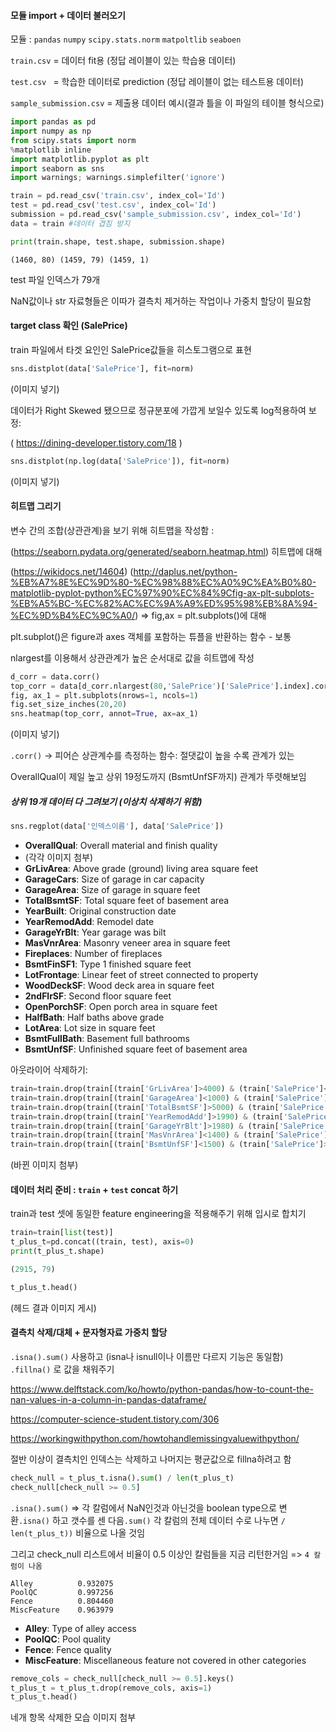 #### 모듈 import + 데이터 불러오기

모듈 :  `pandas`  `numpy`  `scipy.stats.norm`  `matpoltlib`  `seaboen`

`train.csv`  = 데이터 fit용 (정답 레이블이 있는 학습용 데이터)

`test.csv `  = 학습한 데이터로 prediction (정답 레이블이 없는 테스트용 데이터)

`sample_submission.csv`  = 제출용 데이터 예시(결과 틀을 이 파일의 테이블 형식으로)

```python
import pandas as pd
import numpy as np
from scipy.stats import norm
%matplotlib inline
import matplotlib.pyplot as plt
import seaborn as sns
import warnings; warnings.simplefilter('ignore')

train = pd.read_csv('train.csv', index_col='Id')
test = pd.read_csv('test.csv', index_col='Id')
submission = pd.read_csv('sample_submission.csv', index_col='Id')
data = train #데이터 겹침 방지
```

```python
print(train.shape, test.shape, submission.shape)
```

```결과
(1460, 80) (1459, 79) (1459, 1)
```

test 파일 인덱스가 79개

NaN값이나 str 자료형들은 이따가 결측치 제거하는 작업이나 가중치 할당이 필요함





#### target class 확인 (SalePrice) 

train 파일에서 타겟 요인인 SalePrice값들을 히스토그램으로 표현

```python
sns.distplot(data['SalePrice'], fit=norm)
```

(이미지 넣기)

데이터가 Right Skewed 됐으므로 정규분포에 가깝게 보일수 있도록 log적용하여 보정:

( https://dining-developer.tistory.com/18 ) 

```python
sns.distplot(np.log(data['SalePrice']), fit=norm)
```

(이미지 넣기)





#### 히트맵 그리기

변수 간의 조합(상관관계)을 보기 위해 히트맵을 작성함 :

(https://seaborn.pydata.org/generated/seaborn.heatmap.html) 히트맵에 대해

(https://wikidocs.net/14604) (http://daplus.net/python-%EB%A7%8E%EC%9D%80-%EC%98%88%EC%A0%9C%EA%B0%80-matplotlib-pyplot-python%EC%97%90%EC%84%9Cfig-ax-plt-subplots-%EB%A5%BC-%EC%82%AC%EC%9A%A9%ED%95%98%EB%8A%94-%EC%9D%B4%EC%9C%A0/) => fig,ax = plt.subplots()에 대해

plt.subplot()은 figure과 axes 객체를 포함하는 튜플을 반환하는 함수 - 보통 

nlargest를 이용해서 상관관계가 높은 순서대로 값을 히트맵에 작성

``` python
d_corr = data.corr()
top_corr = data[d_corr.nlargest(80,'SalePrice')['SalePrice'].index].corr()
fig, ax_1 = plt.subplots(nrows=1, ncols=1)
fig.set_size_inches(20,20)
sns.heatmap(top_corr, annot=True, ax=ax_1)
```

(이미지 넣기)



`.corr()` -> 피어슨 상관계수를 측정하는 함수: 절댓값이 높을 수록 관계가 있는

OverallQual이 제일 높고 상위 19정도까지 (BsmtUnfSF까지) 관계가 뚜렷해보임

##### 상위 19개 데이터 다 그려보기 (이상치 삭제하기 위함)

```python 
sns.regplot(data['인덱스이름'], data['SalePrice'])
```

- **OverallQual**: Overall material and finish quality
- (각각 이미지 첨부)
- **GrLivArea**: Above grade (ground) living area square feet
- **GarageCars**: Size of garage in car capacity
- **GarageArea**: Size of garage in square feet
- **TotalBsmtSF**: Total square feet of basement area
- **YearBuilt**: Original construction date
- **YearRemodAdd**: Remodel date
- **GarageYrBlt**: Year garage was bilt
- **MasVnrArea**: Masonry veneer area in square feet
- **Fireplaces**: Number of fireplaces
- **BsmtFinSF1**: Type 1 finished square feet
- **LotFrontage**: Linear feet of street connected to property
- **WoodDeckSF**: Wood deck area in square feet
- **2ndFlrSF**: Second floor square feet
- **OpenPorchSF**: Open porch area in square feet
- **HalfBath**: Half baths above grade
- **LotArea**: Lot size in square feet
- **BsmtFullBath**: Basement full bathrooms
- **BsmtUnfSF**: Unfinished square feet of basement area



아웃라이어 삭제하기:

```python
train=train.drop(train[(train['GrLivArea']>4000) & (train['SalePrice']<300000)].index) 
train=train.drop(train[(train['GarageArea']<1000) & (train['SalePrice']>700000)].index) 
train=train.drop(train[(train['TotalBsmtSF']>5000) & (train['SalePrice']<300000)].index) 
train=train.drop(train[(train['YearRemodAdd']>1990) & (train['SalePrice']>650000)].index) 
train=train.drop(train[(train['GarageYrBlt']>1980) & (train['SalePrice']>650000)].index) 
train=train.drop(train[(train['MasVnrArea']<1400) & (train['SalePrice']>650000)].index) 
train=train.drop(train[(train['BsmtUnfSF']<1500) & (train['SalePrice']>700000)].index) 
```

(바뀐 이미지 첨부)



####  데이터 처리 준비 : `train` + `test`  concat 하기

train과 test 셋에 동일한 feature engineering을 적용해주기 위해 입시로 합치기

```python
train=train[list(test)]
t_plus_t=pd.concat((train, test), axis=0)
print(t_plus_t.shape)
```

```python
(2915, 79)
```

```python
t_plus_t.head()
```

(헤드 결과 이미지 게시)





#### 결측치 삭제/대체 + 문자형자료 가중치 할당

`.isna().sum()`  사용하고 (isna나 isnull이나 이름만 다르지 기능은 동일함) `.fillna()` 로 값을 채워주기 

https://www.delftstack.com/ko/howto/python-pandas/how-to-count-the-nan-values-in-a-column-in-pandas-dataframe/

https://computer-science-student.tistory.com/306

https://workingwithpython.com/howtohandlemissingvaluewithpython/

절반 이상이 결측치인 인덱스는 삭제하고  나머지는 평균값으로 fillna하려고 함

```python
check_null = t_plus_t.isna().sum() / len(t_plus_t)
check_null[check_null >= 0.5]
```



`.isna().sum()` => 각 칼럼에서 NaN인것과 아닌것을 boolean type으로 변환`.isna()` 하고 갯수를 센 다음`.sum()`  각 칼럼의 전체 데이터 수로 나누면 `/ len(t_plus_t))`   비율으로 나올 것임

그리고 check_null 리스트에서 비율이 0.5 이상인 칼럼들을 지금 리턴한거임 => `4 칼럼이 나옴 `

```결과
Alley          0.932075
PoolQC         0.997256
Fence          0.804460
MiscFeature    0.963979
```

- **Alley**: Type of alley access
- **PoolQC**: Pool quality
- **Fence**: Fence quality
- **MiscFeature**: Miscellaneous feature not covered in other categories



```python
remove_cols = check_null[check_null >= 0.5].keys()
t_plus_t = t_plus_t.drop(remove_cols, axis=1)
t_plus_t.head()
```

네개 항목 삭제한 모습 이미지 첨부




